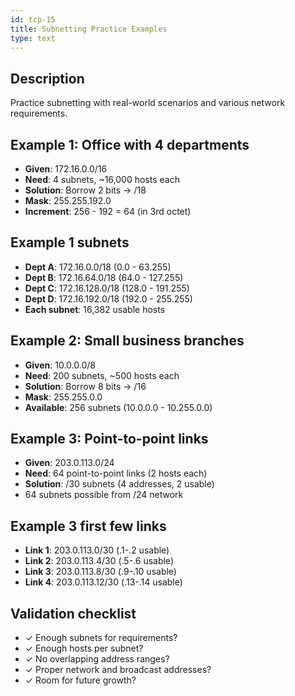 ```yaml
---
id: tcp-15
title: Subnetting Practice Examples
type: text
---
```



## Description

Practice subnetting with real-world scenarios and various network requirements.

## Example 1:  Office with 4 departments

- **Given**: 172.16.0.0/16
- **Need**: 4 subnets, ~16,000 hosts each
- **Solution**: Borrow 2 bits → /18
- **Mask**: 255.255.192.0
- **Increment**: 256 - 192 = 64 (in 3rd octet)

## Example 1 subnets

- **Dept A**: 172.16.0.0/18 (0.0 - 63.255)
- **Dept B**: 172.16.64.0/18 (64.0 - 127.255)
- **Dept C**: 172.16.128.0/18 (128.0 - 191.255)
- **Dept D**: 172.16.192.0/18 (192.0 - 255.255)
- **Each subnet**: 16,382 usable hosts

## Example 2:  Small business branches

- **Given**: 10.0.0.0/8
- **Need**: 200 subnets, ~500 hosts each
- **Solution**: Borrow 8 bits → /16
- **Mask**: 255.255.0.0
- **Available**: 256 subnets (10.0.0.0 - 10.255.0.0)

## Example 3:  Point-to-point links

- **Given**: 203.0.113.0/24
- **Need**: 64 point-to-point links (2 hosts each)
- **Solution**: /30 subnets (4 addresses, 2 usable)
- 64 subnets possible from /24 network

## Example 3 first few links

- **Link 1**: 203.0.113.0/30 (.1-.2 usable)
- **Link 2**: 203.0.113.4/30 (.5-.6 usable)
- **Link 3**: 203.0.113.8/30 (.9-.10 usable)
- **Link 4**: 203.0.113.12/30 (.13-.14 usable)

## Validation checklist

- ✓ Enough subnets for requirements?
- ✓ Enough hosts per subnet?
- ✓ No overlapping address ranges?
- ✓ Proper network and broadcast addresses?
- ✓ Room for future growth?